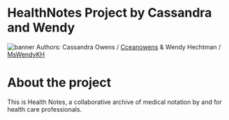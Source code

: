 # HealthNotes Project by Cassandra and Wendy


![banner](./assets/banner.png)
Authors: Cassandra Owens / [Cceanowens](https://github.com/Cceanowens) & Wendy Hechtman / [MsWendyKH](https://github.com/MsWendyKH) 
<br>
#  <h1>About the project</h1>
This is Health Notes, a collaborative archive of medical notation by and for health care professionals.

<br>
<br>

